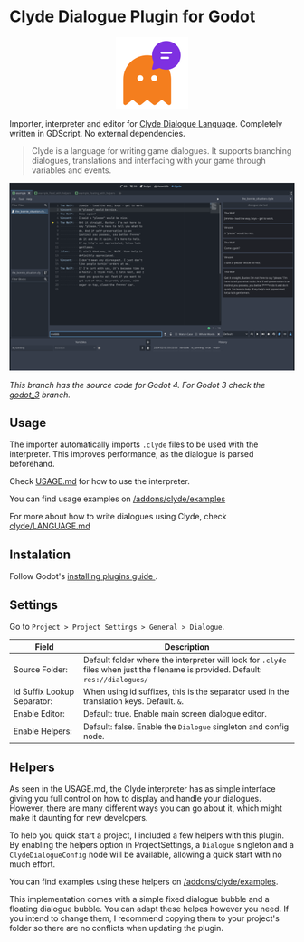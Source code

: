 # Clyde Dialogue Plugin for Godot

<p align="center"><img src="icon.png" alt=/></p>

Importer, interpreter and editor for [Clyde Dialogue Language](https://github.com/viniciusgerevini/clyde). Completely written in GDScript. No external dependencies.

> Clyde is a language for writing game dialogues. It supports branching dialogues, translations and interfacing with your game through variables and events.

![Clyde editor screenshot with dialogue file example](./images/editor_screenshot.png)


_This branch has the source code for Godot 4. For Godot 3 check the [godot_3](https://github.com/viniciusgerevini/godot-clyde-dialogue/tree/godot_3) branch._

## Usage

The importer automatically imports `.clyde` files to be used with the interpreter. This improves performance, as the dialogue is parsed beforehand.

Check [USAGE.md](./USAGE.md) for how to use the interpreter.

You can find usage examples on [/addons/clyde/examples](./addons/clyde/examples)

For more about how to write dialogues using Clyde, check [clyde/LANGUAGE.md](https://github.com/viniciusgerevini/clyde/blob/master/LANGUAGE.md)

## Instalation

Follow Godot's [ installing plugins guide ]( https://docs.godotengine.org/en/stable/tutorials/plugins/editor/installing_plugins.html).

## Settings

Go to `Project > Project Settings > General > Dialogue`.

| Field                   | Description |
| ----------------------- | ----------- |
| Source Folder: | Default folder where the interpreter will look for `.clyde` files when just the filename is provided. Default: `res://dialogues/` |
| Id Suffix Lookup Separator: | When using id suffixes, this is the separator used in the translation keys. Default. `&`.|
| Enable Editor: | Default: true. Enable main screen dialogue editor. |
| Enable Helpers: | Default: false. Enable the `Dialogue` singleton and config node. |


## Helpers

As seen in the USAGE.md, the Clyde interpreter has as simple interface giving you full control on how to display and handle your dialogues. However, there are many different ways you can go about it, which might make it daunting for new developers.

To help you quick start a project, I included a few helpers with this plugin. By enabling the helpers option in ProjectSettings, a `Dialogue` singleton and a `ClydeDialogueConfig` node will be available, allowing a quick start with no much effort.

You can find examples using these helpers on [/addons/clyde/examples](./addons/clyde/examples).

This implementation comes with a simple fixed dialogue bubble and a floating dialogue bubble. You can adapt these helpes however you need. If you intend to change them, I recommend copying them to your project's folder so there are no conflicts when updating the plugin.
